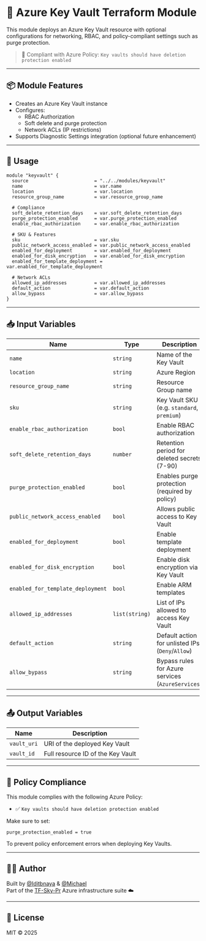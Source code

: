 # 🔐 Azure Key Vault Terraform Module

This module deploys an Azure Key Vault resource with optional configurations for networking, RBAC, and policy-compliant settings such as purge protection.

> 🚨 Compliant with Azure Policy: `Key vaults should have deletion protection enabled`

---

## 📦 Module Features

- Creates an Azure Key Vault instance
- Configures:
  - RBAC Authorization
  - Soft delete and purge protection
  - Network ACLs (IP restrictions)
- Supports Diagnostic Settings integration (optional future enhancement)

---

## 🚀 Usage

```hcl
module "keyvault" {
  source                        = "../../modules/keyvault"
  name                          = var.name
  location                      = var.location
  resource_group_name           = var.resource_group_name

  # Compliance
  soft_delete_retention_days    = var.soft_delete_retention_days
  purge_protection_enabled      = var.purge_protection_enabled
  enable_rbac_authorization     = var.enable_rbac_authorization

  # SKU & Features
  sku                           = var.sku
  public_network_access_enabled = var.public_network_access_enabled
  enabled_for_deployment        = var.enabled_for_deployment
  enabled_for_disk_encryption   = var.enabled_for_disk_encryption
  enabled_for_template_deployment = var.enabled_for_template_deployment

  # Network ACLs
  allowed_ip_addresses          = var.allowed_ip_addresses
  default_action                = var.default_action
  allow_bypass                  = var.allow_bypass
}
```

---

## 📥 Input Variables

| Name                         | Type            | Description                                      | Required |
|------------------------------|------------------|--------------------------------------------------|----------|
| `name`                       | `string`         | Name of the Key Vault                            | ✅ Yes   |
| `location`                   | `string`         | Azure Region                                     | ✅ Yes   |
| `resource_group_name`        | `string`         | Resource Group name                              | ✅ Yes   |
| `sku`                        | `string`         | Key Vault SKU (e.g. `standard`, `premium`)       | ✅ Yes   |
| `enable_rbac_authorization` | `bool`           | Enable RBAC authorization                        | ✅ Yes   |
| `soft_delete_retention_days`| `number`         | Retention period for deleted secrets (7-90)      | ✅ Yes   |
| `purge_protection_enabled`  | `bool`           | Enables purge protection (required by policy)    | ✅ Yes   |
| `public_network_access_enabled` | `bool`       | Allows public access to Key Vault                | ✅ Yes   |
| `enabled_for_deployment`    | `bool`           | Enable template deployment                       | ✅ Yes   |
| `enabled_for_disk_encryption`| `bool`          | Enable disk encryption via Key Vault             | ✅ Yes   |
| `enabled_for_template_deployment` | `bool`     | Enable ARM templates                             | ✅ Yes   |
| `allowed_ip_addresses`      | `list(string)`   | List of IPs allowed to access Key Vault          | ✅ Yes   |
| `default_action`            | `string`         | Default action for unlisted IPs (`Deny`/`Allow`) | ✅ Yes   |
| `allow_bypass`              | `string`         | Bypass rules for Azure services (`AzureServices`) | ✅ Yes   |

---

## 📤 Output Variables

| Name          | Description                        |
|---------------|------------------------------------|
| `vault_uri`   | URI of the deployed Key Vault      |
| `vault_id`    | Full resource ID of the Key Vault  |

---

## 🔐 Policy Compliance

This module complies with the following Azure Policy:

- ✅ `Key vaults should have deletion protection enabled`

Make sure to set:

```hcl
purge_protection_enabled = true
```

To prevent policy enforcement errors when deploying Key Vaults.

---

## 👩‍💻 Author

Built by [@Iditbnaya](https://github.com/Iditbnaya) & [@Michael](https://github.com/michael)  
Part of the [TF-Sky-Pr](https://github.com/Iditbnaya/TF-Sky-Pr) Azure infrastructure suite ☁️

---

## 📜 License

MIT © 2025
